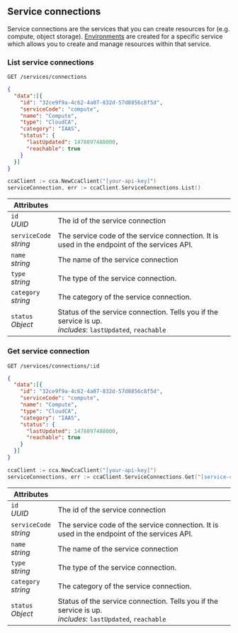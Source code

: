 ## Service connections

Service connections are the services that you can create resources for (e.g. compute, object storage). [Environments](#environments) are created for a specific service which allows you to create and manage resources within that service.

<!---- The service APIs are documented [here](#serviceApis) ---->


<!-------------------- LIST ORGANIZATIONS -------------------->
### List service connections

`GET /services/connections`

```json
{
  "data":[{
    "id": "32ce9f9a-4c62-4a07-832d-57d8856c8f5d",
    "serviceCode": "compute",
    "name": "Compute",
    "type": "CloudCA",
    "category": "IAAS",
    "status": {  
      "lastUpdated": 1478897488000,
      "reachable": true
    }
  }]
}
```
```go
ccaClient := cca.NewCcaClient("[your-api-key]")
serviceConnection, err := ccaClient.ServiceConnections.List()
```

Attributes | &nbsp;
---- | -----------
`id`<br/>*UUID* | The id of the service connection
`serviceCode`<br/>*string* | The service code of the service connection. It is used in the endpoint of the services API.
`name`<br/>*string* | The name of the service connection
`type`<br/>*string* | The type of the service connection.
`category`<br/>*string* | The category of the service connection.
`status`<br/>*Object* | Status of the service connection. Tells you if the service is up.<br/>*includes*: `lastUpdated`, `reachable`


<!-------------------- GET ORGANIZATION -------------------->

### Get service connection

`GET /services/connections/:id`

```json
{
  "data":[{
    "id": "32ce9f9a-4c62-4a07-832d-57d8856c8f5d",
    "serviceCode": "compute",
    "name": "Compute",
    "type": "CloudCA",
    "category": "IAAS",
    "status": {  
      "lastUpdated": 1478897488000,
      "reachable": true
    }
  }]
}
```
```go
ccaClient := cca.NewCcaClient("[your-api-key]")
serviceConnections, err := ccaClient.ServiceConnections.Get("[service-connection-id]")
```

Attributes | &nbsp;
---- | -----------
`id`<br/>*UUID* | The id of the service connection
`serviceCode`<br/>*string* | The service code of the service connection. It is used in the endpoint of the services API.
`name`<br/>*string* | The name of the service connection
`type`<br/>*string* | The type of the service connection.
`category`<br/>*string* | The category of the service connection.
`status`<br/>*Object* | Status of the service connection. Tells you if the service is up.<br/>*includes*: `lastUpdated`, `reachable`
